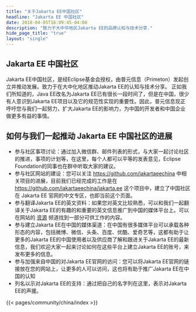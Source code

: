 ```yaml
---
title: "关于Jakarta EE中国社区"
headline: "Jakarta EE 中国社区"
date: 2018-04-05T16:09:45-04:00
description: "致力于大中华地区Jakarta EE的品牌认知与技术分享."
hide_page_title: "true"
layout: "single"
---
```


## Jakarta EE 中国社区

Jakarta EE中国社区，是经Eclipse基金会授权，由普元信息（Primeton）发起创立并推动发展。致力于在大中化地区推动Jakarta EE的认知与技术分享。 正如我们所知道的，Java EE改名为Jakarta EE已有很长一段时间了，但是在中国，很少有人意识到Jakarta EE项目以及它的规范性实现的重要性。因此，普元信息现正呼吁您与我们一起努力，扩大Jakarta EE的影响力，为中国的开发者和中国企业做更多有益的事情。

## 如何与我们一起推动 Jakarta EE 中国社区的进展

* 参与社区事项讨论：通过加入微信群、邮件列表的形式，与大家一起讨论社区的推进，事项的计划等，在这里，每个人都可以平等的发表意见，Eclipse Foundation的同事也在群中听取大家的建议。
* 参与社区网站的建设：您可以关注 https://github.com/jakartaeechina 中相关项目的进展，目前我们已经完成的工作是在 https://github.com/jakartaeechina/jakarta.ee 这个项目中，建立了中国社区在 Jakarta EE 官网的中文专区，也即当前这个页面。
* 参与翻译Jakarta EE的英文资料：如果您对英文比较熟悉，可以和我们一起翻译关于Jakarta EE的有趣的和重要的英文信息推广到中国的媒体平台上。可以在网站的 <a href="/zh/resources/#documentation">资源</a> 频道找到一部分可供工作的内容。
* 参与建立Jakarta EE在中国的媒体渠道：在中国有很多媒体平台可以承载各种形态的内容，包括微博、微信、头条、百度、优酷、爱奇艺等，这都有助于让更多的Jakarta EE的中国使用者以及供应商了解和跟进关于Jakarta EE的最新信息，我们欢迎大家一起来讨论如何在这些平台上建立Jakarta EE的账号，来发布更多的信息。
* 参与加强来自中国的对Jakarta EE官网的访问：您可以将Jakarta EE官网的链接放在您的网站上，让更多的人可以访问，这也将有助于推广Jakarta EE在中国的认知
* 列名以示对Jakarta EE的支持：通过把自己的名字列在这里，表示对Jakarta EE的声援。

{{< pages/community/china/index >}}
